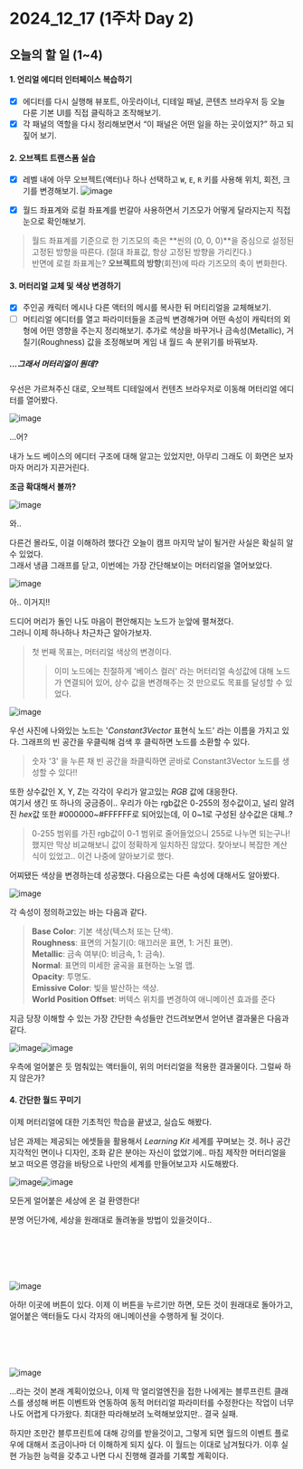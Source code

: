 # 2024_12_17 (1주차 Day 2)

## 오늘의 할 일 (1~4)
#### 1. 언리얼 에디터 인터페이스 복습하기 <br>
- [x] 에디터를 다시 실행해 뷰포트, 아웃라이너, 디테일 패널, 콘텐츠 브라우저 등 오늘 다룬 기본 UI를 직접 클릭하고 조작해보기.
- [x] 각 패널의 역할을 다시 정리해보면서 “이 패널은 어떤 일을 하는 곳이었지?” 하고 되짚어 보기.

#### 2. 오브젝트 트랜스폼 실습 <br>
- [x]  레벨 내에 아무 오브젝트(액터)나 하나 선택하고 `W`, `E`, `R` 키를 사용해 위치, 회전, 크기를 변경해보기.
![image](https://github.com/user-attachments/assets/d55404be-506a-4bda-a8cf-19d4baf43cf9)

- [x]  월드 좌표계와 로컬 좌표계를 번갈아 사용하면서 기즈모가 어떻게 달라지는지 직접 눈으로 확인해보기.
> 월드 좌표계를 기준으로 한 기즈모의 축은 **씬의 (0, 0, 0)**을 중심으로 설정된 고정된 방향을 따른다. (절대 좌표값, 항상 고정된 방향을 가리킨다.) <br>
> 반면에 로컬 좌표계는? **오브젝트의 방향**(회전)에 따라 기즈모의 축이 변화한다. <br>

#### 3. 머터리얼 교체 및 색상 변경하기
- [x] 주인공 캐릭터 메시나 다른 액터의 메시를 복사한 뒤 머티리얼을 교체해보기.
- [ ]  머티리얼 에디터를 열고 파라미터들을 조금씩 변경해가며 어떤 속성이 캐릭터의 외형에 어떤 영향을 주는지 정리해보기. 추가로 색상을 바꾸거나 금속성(Metallic), 거칠기(Roughness) 값을 조정해보며 게임 내 월드 속 분위기를 바꿔보자.

##### ...그래서 머터리얼이 뭔데? <br>
우선은 가르쳐주신 대로, 오브젝트 디테일에서 컨텐츠 브라우저로 이동해 머터리얼 에디터를 열어봤다.<br>

![image](https://github.com/user-attachments/assets/5fe80971-ce6e-4bf3-9be7-3787e1296ae5)

...어? <br>

내가 노드 베이스의 에디터 구조에 대해 알고는 있었지만, 아무리 그래도 이 화면은 보자마자 머리가 지끈거린다. <br>

**조금 확대해서 볼까?** <br>

![image](https://github.com/user-attachments/assets/d92ec213-75ee-4854-aeb9-172e9ac62281)

와.. <br>

다른건 몰라도, 이걸 이해하려 했다간 오늘이 캠프 마지막 날이 될거란 사실은 확실히 알 수 있었다. <br>
그래서 냉큼 그래프를 닫고, 이번에는 가장 간단해보이는 머터리얼을 열어보았다. <br>

![image](https://github.com/user-attachments/assets/304ae0bb-d0fd-4f15-88ad-d39ca1e5da2e)

아.. 이거지!! <br>

드디어 머리가 돌인 나도 마음이 편안해지는 노드가 눈앞에 펼쳐졌다. <br>
그러니 이제 하나하나 차근차근 알아가보자. <br>

> 첫 번째 목표는, 머터리얼 색상의 변경이다.
> > 이미 노드에는 친절하게 '베이스 컬러' 라는 머터리얼 속성값에 대해 노드가 연결되어 있어, 상수 값을 변경해주는 것 만으로도 목표를 달성할 수 있었다. <br>

![image](https://github.com/user-attachments/assets/ca9b5f2c-3fb8-4ab9-848d-ccc4fb0b10f8)

우선 사진에 나와있는 노드는 '*Constant3Vector* 표현식 노드' 라는 이름을 가지고 있다. 그래프의 빈 공간을 우클릭해 검색 후 클릭하면 노드를 소환할 수 있다. <br>
> 숫자 '3' 을 누른 채 빈 공간을 좌클릭하면 곧바로 Constant3Vector 노드를 생성할 수 있다!! <br>

또한 상수값인 X, Y, Z는 각각이 우리가 알고있는 *RGB* 값에 대응한다. <br>
여기서 생긴 또 하나의 궁금증이.. 우리가 아는 rgb값은 0-255의 정수값이고, 널리 알려진 *hex*값 또한 #000000~#FFFFFF로 되어있는데, 이 0~1로 구성된 상수값은 대체..? <br>
> 0-255 범위를 가진 rgb값이 0-1 범위로 줄어들었으니 255로 나누면 되는구나! 했지만 막상 비교해보니 값이 정확하게 일치하진 않았다. 찾아보니 복잡한 계산식이 있었고.. 이건 나중에 알아보기로 했다. <br>

어찌됐든 색상을 변경하는데 성공했다. 다음으로는 다른 속성에 대해서도 알아봤다. <br>

![image](https://github.com/user-attachments/assets/2c875a06-daa7-44ab-b1fa-82129e47e2ce)

각 속성이 정의하고있는 바는 다음과 같다.
> **Base Color**: 기본 색상(텍스처 또는 단색). <br>
> **Roughness**: 표면의 거칠기(0: 매끄러운 표면, 1: 거친 표면). <br>
> **Metallic**: 금속 여부(0: 비금속, 1: 금속). <br>
> **Normal**: 표면의 미세한 굴곡을 표현하는 노멀 맵. <br>
> **Opacity**: 투명도. <br>
> **Emissive Color**: 빛을 발산하는 색상. <br>
> **World Position Offset**: 버텍스 위치를 변경하여 애니메이션 효과를 준다 <br>

지금 당장 이해할 수 있는 가장 간단한 속성들만 건드려보면서 얻어낸 결과물은 다음과 같다.

![image](https://github.com/user-attachments/assets/25b997a0-5e20-4edc-89de-9bad3aeacbc5)![image](https://github.com/user-attachments/assets/6f7320ad-8fd5-4364-b8a1-232c306deb34)

우측에 얼어붙은 듯 멈춰있는 액터들이, 위의 머터리얼을 적용한 결과물이다. 그럴싸 하지 않은가? <br>

#### 4. 간단한 월드 꾸미기 <br>

이제 머터리얼에 대한 기초적인 학습을 끝냈고, 실습도 해봤다. <br>

남은 과제는 제공되는 에셋들을 활용해서 *Learning Kit* 세계를 꾸며보는 것. 허나 공간지각적인 면이나 디자인, 조화 같은 분야는 자신이 없었기에.. 마침 제작한 머터리얼을 보고 떠오른 영감을 바탕으로 나만의 세계를 만들어보고자 시도해봤다. <br>

![image](https://github.com/user-attachments/assets/367d69e5-b344-4245-89ab-19b18112c718)![image](https://github.com/user-attachments/assets/33585a5f-9221-470d-8413-18642ded9d6e)


모든게 얼어붙은 세상에 온 걸 환영한다! <br>

분명 어딘가에, 세상을 원래대로 돌려놓을 방법이 있을것이다.. <br><br><br><br><br><br>

![image](https://github.com/user-attachments/assets/25778dd4-50c3-49ec-8429-3d13682de058)

아하! 이곳에 버튼이 있다. 이제 이 버튼을 누르기만 하면, 모든 것이 원래대로 돌아가고, 얼어붙은 액터들도 다시 각자의 애니메이션을 수행하게 될 것이다. <br><br><br><br><br>

![image](https://github.com/user-attachments/assets/7fab6c68-d389-4cc1-b694-c74ddf8e2828)

...라는 것이 본래 계획이었으나, 이제 막 얼리얼엔진을 접한 나에게는 블루프린트 클래스를 생성해 버튼 이벤트와 연동하여 동적 머터리얼 파라미터를 수정한다는 작업이 너무나도 어렵게 다가왔다. 최대한 따라해보려 노력해보았지만.. 결국 실패. <br>

하지만 조만간 블루프린트에 대해 강의를 받을것이고, 그렇게 되면 월드의 이벤트 플로우에 대해서 조금이나마 더 이해하게 되지 싶다. 이 월드는 이대로 남겨뒀다가. 이후 실현 가능한 능력을 갖추고 나면 다시 진행해 결과를 기록할 계획이다.
